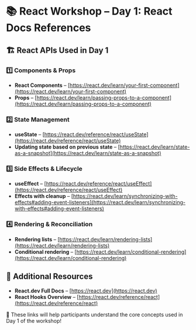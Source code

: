 # 📚 React Workshop – Day 1: React Docs References

## 🏗 React APIs Used in Day 1

### 1️⃣ Components & Props
- **React Components** – [https://react.dev/learn/your-first-component](https://react.dev/learn/your-first-component)
- **Props** – [https://react.dev/learn/passing-props-to-a-component](https://react.dev/learn/passing-props-to-a-component)

### 2️⃣ State Management
- **useState** – [https://react.dev/reference/react/useState](https://react.dev/reference/react/useState)
- **Updating state based on previous state** – [https://react.dev/learn/state-as-a-snapshot](https://react.dev/learn/state-as-a-snapshot)

### 3️⃣ Side Effects & Lifecycle
- **useEffect** – [https://react.dev/reference/react/useEffect](https://react.dev/reference/react/useEffect)
- **Effects with cleanup** – [https://react.dev/learn/synchronizing-with-effects#adding-event-listeners](https://react.dev/learn/synchronizing-with-effects#adding-event-listeners)

### 4️⃣ Rendering & Reconciliation
- **Rendering lists** – [https://react.dev/learn/rendering-lists](https://react.dev/learn/rendering-lists)
- **Conditional rendering** – [https://react.dev/learn/conditional-rendering](https://react.dev/learn/conditional-rendering)

## 🔗 Additional Resources
- **React.dev Full Docs** – [https://react.dev](https://react.dev)
- **React Hooks Overview** – [https://react.dev/reference/react](https://react.dev/reference/react)

📌 These links will help participants understand the core concepts used in Day 1 of the workshop!